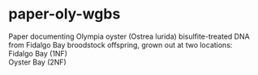 # paper-oly-wgbs


Paper documenting Olympia oyster (Ostrea lurida) bisulfite-treated DNA from Fidalgo Bay broodstock offspring, grown out at two locations:    
Fidalgo Bay (1NF)    
Oyster Bay (2NF)    